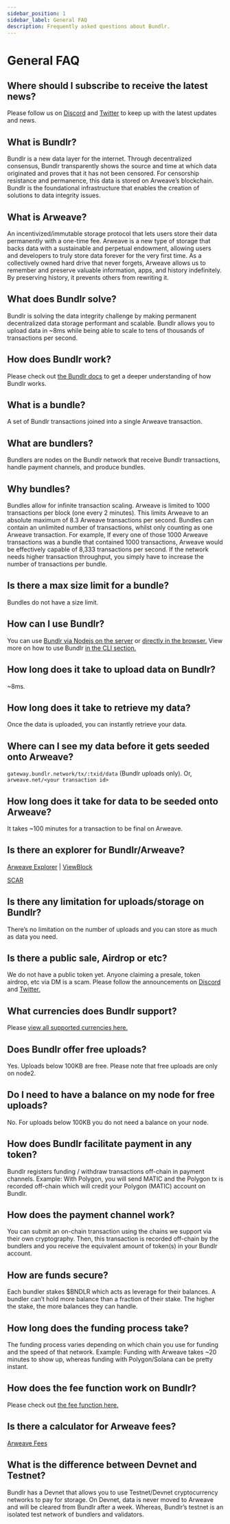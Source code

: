 ```yaml
---
sidebar_position: 1
sidebar_label: General FAQ
description: Frequently asked questions about Bundlr.
---
```


# General FAQ

## Where should I subscribe to receive the latest news?

Please follow us on [Discord](https://discord.gg/bundlr) and [Twitter](https://twitter.com/BundlrNetwork) to keep up with the latest updates and news.

## What is Bundlr?

Bundlr is a new data layer for the internet. Through decentralized consensus, Bundlr transparently shows the source and time at which data originated and proves that it has not been censored. For censorship resistance and permanence, this data is stored on Arweave’s blockchain. Bundlr is the foundational infrastructure that enables the creation of solutions to data integrity issues.

## What is Arweave?

An incentivized/immutable storage protocol that lets users store their data permanently with a one-time fee. Arweave is a new type of storage that backs data with a sustainable and perpetual endowment, allowing users and developers to truly store data forever for the very first time.
As a collectively owned hard drive that never forgets, Arweave allows us to remember and preserve valuable information, apps, and history indefinitely. By preserving history, it prevents others from rewriting it.

## What does Bundlr solve?

Bundlr is solving the data integrity challenge by making permanent decentralized data storage performant and scalable. Bundlr allows you to upload data in ~8ms while being able to scale to tens of thousands of transactions per second.

## How does Bundlr work?

Please check out [the Bundlr docs](https://docs.bundlr.network/) to get a deeper understanding of how Bundlr works.

## What is a bundle?

A set of Bundlr transactions joined into a single Arweave transaction.

## What are bundlers?

Bundlers are nodes on the Bundlr network that receive Bundlr transactions, handle payment channels, and produce bundles.

## Why bundles?

Bundles allow for infinite transaction scaling. Arweave is limited to 1000 transactions per block (one every 2 minutes). This limits Arweave to an absolute maximum of 8.3 Arweave transactions per second. Bundles can contain an unlimited number of transactions, whilst only counting as one Arweave transaction. For example, If every one of those 1000 Arweave transactions was a bundle that contained 1000 transactions, Arweave would be effectively capable of 8,333 transactions per second. If the network needs higher transaction throughput, you simply have to increase the number of transactions per bundle.

## Is there a max size limit for a bundle?

Bundles do not have a size limit.

## How can I use Bundlr?

You can use [Bundlr via Nodejs on the server](/developer-docs/sdk) or [directly in the browser.](/developer-docs/sdk/bundlr-in-the-browser) View more on how to use Bundlr [in the CLI section.](/developer-docs/cli)

## How long does it take to upload data on Bundlr?

~8ms.

## How long does it take to retrieve my data?

Once the data is uploaded, you can instantly retrieve your data.

## Where can I see my data before it gets seeded onto Arweave?

`gateway.bundlr.network/tx/:txid/data` (Bundlr uploads only).
Or, `arweave.net/<your transaction id>`

## How long does it take for data to be seeded onto Arweave?

It takes ~100 minutes for a transaction to be final on Arweave.

## Is there an explorer for Bundlr/Arweave?

[Arweave Explorer](https://v2.viewblock.io/arweave) | [ViewBlock](https://v2.viewblock.io/arweave)

[SCAR](https://scar.vercel.app/)

## Is there any limitation for uploads/storage on Bundlr?

There’s no limitation on the number of uploads and you can store as much as data you need.

## Is there a public sale, Airdrop or etc?

We do not have a public token yet. Anyone claiming a presale, token airdrop, etc via DM is a scam. Please follow the announcements on [Discord](https://discord.gg/bundlr) and [Twitter.](https://twitter.com/BundlrNetwork)

## What currencies does Bundlr support?

Please [view all supported currencies here.](/overview/supported-tokens)

## Does Bundlr offer free uploads?

Yes. Uploads below 100KB are free. Please note that free uploads are only on node2.

## Do I need to have a balance on my node for free uploads?

No. For uploads below 100KB you do not need a balance on your node.

## How does Bundlr facilitate payment in any token?

Bundlr registers funding / withdraw transactions off-chain in payment channels.
Example: With Polygon, you will send MATIC and the Polygon tx is recorded off-chain which will credit your Polygon (MATIC) account on Bundlr.

## How does the payment channel work?

You can submit an on-chain transaction using the chains we support via their own cryptography.
Then, this transaction is recorded off-chain by the bundlers and you receive the equivalent amount of token(s) in your Bundlr account.

## How are funds secure?

Each bundler stakes $BNDLR which acts as leverage for their balances. A bundler can’t hold more balance than a fraction of their stake. The higher the stake, the more balances they can handle.

## How long does the funding process take?

The funding process varies depending on which chain you use for funding and the speed of that network.
Example: Funding with Arweave takes ~20 minutes to show up, whereas funding with Polygon/Solana can be pretty instant.

## How does the fee function work on Bundlr?

Please check out [the fee function here.](/overview/fees)

## Is there a calculator for Arweave fees?

[Arweave Fees](https://ar-fees.arweave.dev/)

## What is the difference between Devnet and Testnet?

Bundlr has a Devnet that allows you to use Testnet/Devnet cryptocurrency networks to pay for storage. On Devnet, data is never moved to Arweave and will be cleared from Bundlr after a week.
Whereas, Bundlr’s testnet is an isolated test network of bundlers and validators.
